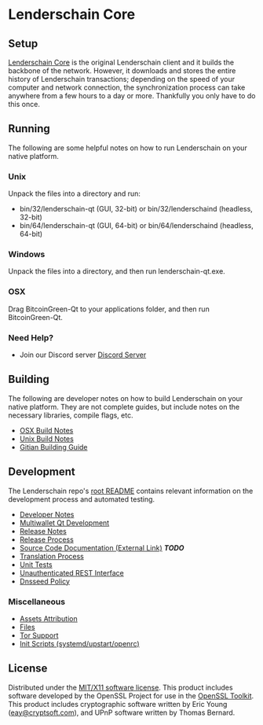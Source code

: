 Lenderschain Core
=====================

Setup
---------------------
[Lenderschain Core](http://savebitcoin.io) is the original Lenderschain client and it builds the backbone of the network. However, it downloads and stores the entire history of Lenderschain transactions; depending on the speed of your computer and network connection, the synchronization process can take anywhere from a few hours to a day or more. Thankfully you only have to do this once.

Running
---------------------
The following are some helpful notes on how to run Lenderschain on your native platform.

### Unix

Unpack the files into a directory and run:

- bin/32/lenderschain-qt (GUI, 32-bit) or bin/32/lenderschaind (headless, 32-bit)
- bin/64/lenderschain-qt (GUI, 64-bit) or bin/64/lenderschaind (headless, 64-bit)

### Windows

Unpack the files into a directory, and then run lenderschain-qt.exe.

### OSX

Drag BitcoinGreen-Qt to your applications folder, and then run BitcoinGreen-Qt.

### Need Help?

* Join our Discord server [Discord Server](https://discord.savebitcoin.io)

Building
---------------------
The following are developer notes on how to build Lenderschain on your native platform. They are not complete guides, but include notes on the necessary libraries, compile flags, etc.

- [OSX Build Notes](build-osx.md)
- [Unix Build Notes](build-unix.md)
- [Gitian Building Guide](gitian-building.md)

Development
---------------------
The Lenderschain repo's [root README](https://github.com/lenderschain/lenderschain/blob/master/README.md) contains relevant information on the development process and automated testing.

- [Developer Notes](developer-notes.md)
- [Multiwallet Qt Development](multiwallet-qt.md)
- [Release Notes](release-notes.md)
- [Release Process](release-process.md)
- [Source Code Documentation (External Link)](https://dev.visucore.com/bitcoin/doxygen/) ***TODO***
- [Translation Process](translation_process.md)
- [Unit Tests](unit-tests.md)
- [Unauthenticated REST Interface](REST-interface.md)
- [Dnsseed Policy](dnsseed-policy.md)

### Miscellaneous
- [Assets Attribution](assets-attribution.md)
- [Files](files.md)
- [Tor Support](tor.md)
- [Init Scripts (systemd/upstart/openrc)](init.md)

License
---------------------
Distributed under the [MIT/X11 software license](http://www.opensource.org/licenses/mit-license.php).
This product includes software developed by the OpenSSL Project for use in the [OpenSSL Toolkit](https://www.openssl.org/). This product includes
cryptographic software written by Eric Young ([eay@cryptsoft.com](mailto:eay@cryptsoft.com)), and UPnP software written by Thomas Bernard.
